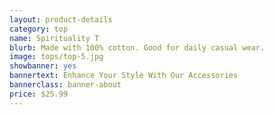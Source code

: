 ```yaml
---
layout: product-details
category: top
name: Spirituality T
blurb: Made with 100% cotton. Good for daily casual wear.
image: tops/top-5.jpg
showbanner: yes
bannertext: Enhance Your Style With Our Accessories
bannerclass: banner-about
price: $25.99
---
```

